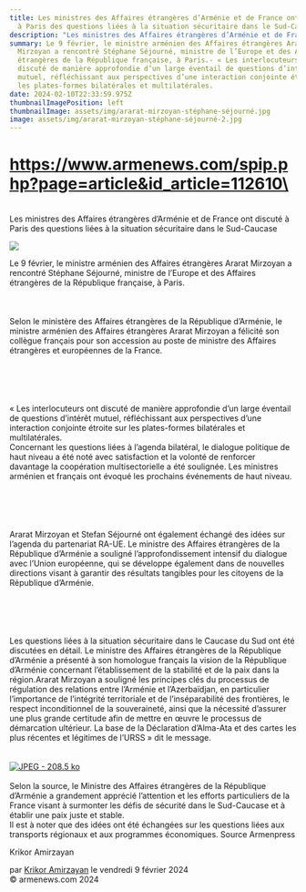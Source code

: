 ```yaml
---
title: Les ministres des Affaires étrangères d’Arménie et de France ont discuté
  à Paris des questions liées à la situation sécuritaire dans le Sud-Caucase
description: "Les ministres des Affaires étrangères d’Arménie et de France "
summary: Le 9 février, le ministre arménien des Affaires étrangères Ararat
  Mirzoyan a rencontré Stéphane Séjourné, ministre de l’Europe et des Affaires
  étrangères de la République française, à Paris.- « Les interlocuteurs ont
  discuté de manière approfondie d’un large éventail de questions d’intérêt
  mutuel, réfléchissant aux perspectives d’une interaction conjointe étroite sur
  les plates-formes bilatérales et multilatérales.
date: 2024-02-10T22:33:59.975Z
thumbnailImagePosition: left
thumbnailImage: assets/img/ararat-mirzoyan-stéphane-séjourné.jpg
image: assets/img/ararat-mirzoyan-stéphane-séjourné-2.jpg
---
```

# https://www.armenews.com/spip.php?page=article&id_article=112610\

\
Les ministres des Affaires étrangères d’Arménie et de France ont discuté à Paris des questions liées à la situation sécuritaire dans le Sud-Caucase

![](https://www.armenews.com/IMG/arton112610.jpg)

Le 9 février, le ministre arménien des Affaires étrangères Ararat Mirzoyan a rencontré Stéphane Séjourné, ministre de l’Europe et des Affaires étrangères de la République française, à Paris.\
\
\
\
Selon le ministère des Affaires étrangères de la République d’Arménie, le ministre arménien des Affaires étrangères Ararat Mirzoyan a félicité son collègue français pour son accession au poste de ministre des Affaires étrangères et européennes de la France.\
\
\
[](https://www.armenews.com/IMG/jpg/7/1/1/43a-2.jpg "jpg/7/1/1/43a-2.jpg")\
\
\
« Les interlocuteurs ont discuté de manière approfondie d’un large éventail de questions d’intérêt mutuel, réfléchissant aux perspectives d’une interaction conjointe étroite sur les plates-formes bilatérales et multilatérales.[](https://www.armenews.com/IMG/jpg/b/a/b/43d.jpg "jpg/b/a/b/43d.jpg")\
Concernant les questions liées à l’agenda bilatéral, le dialogue politique de haut niveau a été noté avec satisfaction et la volonté de renforcer davantage la coopération multisectorielle a été soulignée. Les ministres arménien et français ont évoqué les prochains événements de haut niveau.\
\
\
[](https://www.armenews.com/IMG/jpg/8/5/5/43c-2.jpg "jpg/8/5/5/43c-2.jpg")\
\
\
Ararat Mirzoyan et Stefan Séjourné ont également échangé des idées sur l’agenda du partenariat RA-UE. Le ministre des Affaires étrangères de la République d’Arménie a souligné l’approfondissement intensif du dialogue avec l’Union européenne, qui se développe également dans de nouvelles directions visant à garantir des résultats tangibles pour les citoyens de la République d’Arménie.\
\
\
[](https://www.armenews.com/IMG/jpg/a/e/e/43e.jpg "jpg/a/e/e/43e.jpg")\
\
\
Les questions liées à la situation sécuritaire dans le Caucase du Sud ont été discutées en détail. Le ministre des Affaires étrangères de la République d’Arménie a présenté à son homologue français la vision de la République d’Arménie concernant l’établissement de la stabilité et de la paix dans la région.[](https://www.armenews.com/IMG/jpg/7/f/b/43-5.jpg "jpg/7/f/b/43-5.jpg")Ararat Mirzoyan a souligné les principes clés du processus de régulation des relations entre l’Arménie et l’Azerbaïdjan, en particulier l’importance de l’intégrité territoriale et de l’inséparabilité des frontières, le respect inconditionnel de la souveraineté, ainsi que la nécessité d’assurer une plus grande certitude afin de mettre en œuvre le processus de démarcation ultérieur. La base de la Déclaration d’Alma-Ata et des cartes les plus récentes et légitimes de l’URSS » dit le message.\
\
\
[![JPEG - 208.5 ko](https://www.armenews.com/local/cache-vignettes/L670xH1005/43f-14f0b.jpg?1707502875)](https://www.armenews.com/IMG/jpg/f/e/9/43f.jpg "jpg/f/e/9/43f.jpg")\
\
Selon la source, le Ministre des Affaires étrangères de la République d’Arménie a grandement apprécié l’attention et les efforts particuliers de la France visant à surmonter les défis de sécurité dans le Sud-Caucase et à établir une paix juste et stable.\
Il est à noter que des idées ont été échangées sur les questions liées aux transports régionaux et aux programmes économiques. Source Armenpress

Krikor Amirzayan

par [Krikor Amirzayan](https://www.armenews.com/spip.php?page=auteur&id_auteur=33) le vendredi 9 février 2024\
© armenews.com 2024